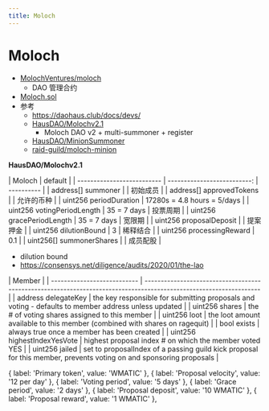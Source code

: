 ```yaml
---
title: Moloch
---
```


# Moloch

- [MolochVentures/moloch](https://github.com/MolochVentures/moloch)
  - DAO 管理合约
- [Moloch.sol](https://github.com/MolochVentures/moloch/blob/master/contracts/Moloch.sol)
- 参考
  - https://daohaus.club/docs/devs/
  - [HausDAO/Molochv2.1](https://github.com/HausDAO/Molochv2.1)
    - Moloch DAO v2 + multi-summoner + register
  - [HausDAO/MinionSummoner](https://github.com/HausDAO/MinionSummoner)
  - [raid-guild/moloch-minion](https://github.com/raid-guild/moloch-minion)

**HausDAO/Molochv2.1**

| Moloch                     |                     default |
| -------------------------- | --------------------------: | ---------- |
| address[] summoner         |                             | 初始成员   |
| address[] approvedTokens   |                             | 允许的币种 |
| uint256 periodDuration     | 17280s = 4.8 hours = 5/days |
| uint256 votingPeriodLength |                 35 = 7 days | 投票周期   |
| uint256 gracePeriodLength  |                 35 = 7 days | 宽限期     |
| uint256 proposalDeposit    |                             | 提案押金   |
| uint256 dilutionBound      |                           3 | 稀释结合   |
| uint256 processingReward   |                         0.1 |
| uint256[] summonerShares   |                             | 成员配股   |

- dilution bound
- https://consensys.net/diligence/audits/2020/01/the-lao

| Member                      |
| --------------------------- | ------------------------------------------------------------------------------------------------------------------ |
| address delegateKey         | the key responsible for submitting proposals and voting - defaults to member address unless updated                |
| uint256 shares              | the # of voting shares assigned to this member                                                                     |
| uint256 loot                | the loot amount available to this member (combined with shares on ragequit)                                        |
| bool exists                 | always true once a member has been created                                                                         |
| uint256 highestIndexYesVote | highest proposal index # on which the member voted YES                                                             |
| uint256 jailed              | set to proposalIndex of a passing guild kick proposal for this member, prevents voting on and sponsoring proposals |

{ label: 'Primary token', value: 'WMATIC' },
{ label: 'Proposal velocity', value: '12 per day' },
{ label: 'Voting period', value: '5 days' },
{ label: 'Grace period', value: '2 days' },
{ label: 'Proposal deposit', value: '10 WMATIC' },
{ label: 'Proposal reward', value: '1 WMATIC' },
